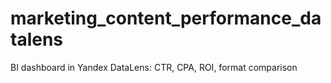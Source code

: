 # marketing_content_performance_datalens
BI dashboard in Yandex DataLens: CTR, CPA, ROI, format comparison
